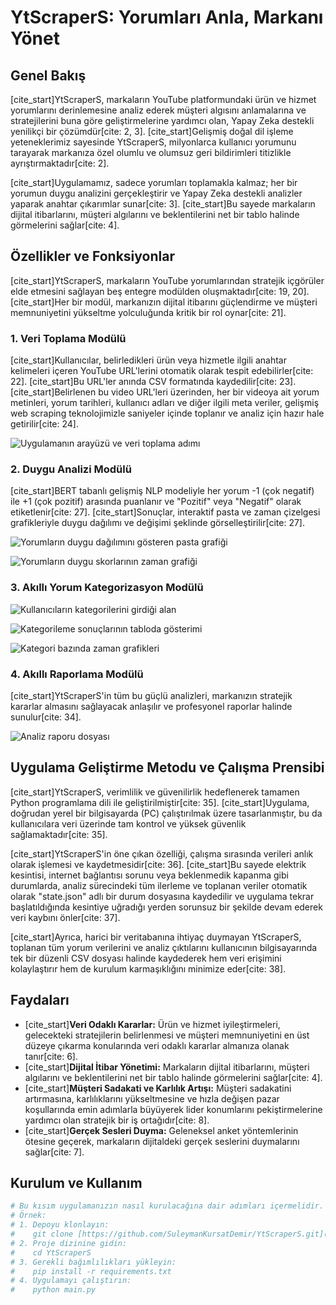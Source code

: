 # YtScraperS: Yorumları Anla, Markanı Yönet

## Genel Bakış

[cite_start]YtScraperS, markaların YouTube platformundaki ürün ve hizmet yorumlarını derinlemesine analiz ederek müşteri algısını anlamalarına ve stratejilerini buna göre geliştirmelerine yardımcı olan, Yapay Zeka destekli yenilikçi bir çözümdür[cite: 2, 3]. [cite_start]Gelişmiş doğal dil işleme yeteneklerimiz sayesinde YtScraperS, milyonlarca kullanıcı yorumunu tarayarak markanıza özel olumlu ve olumsuz geri bildirimleri titizlikle ayrıştırmaktadır[cite: 2].

[cite_start]Uygulamamız, sadece yorumları toplamakla kalmaz; her bir yorumun duygu analizini gerçekleştirir ve Yapay Zeka destekli analizler yaparak anahtar çıkarımlar sunar[cite: 3]. [cite_start]Bu sayede markaların dijital itibarlarını, müşteri algılarını ve beklentilerini net bir tablo halinde görmelerini sağlar[cite: 4].

## Özellikler ve Fonksiyonlar

[cite_start]YtScraperS, markaların YouTube yorumlarından stratejik içgörüler elde etmesini sağlayan beş entegre modülden oluşmaktadır[cite: 19, 20]. [cite_start]Her bir modül, markanızın dijital itibarını güçlendirme ve müşteri memnuniyetini yükseltme yolculuğunda kritik bir rol oynar[cite: 21].

### 1. Veri Toplama Modülü

[cite_start]Kullanıcılar, belirledikleri ürün veya hizmetle ilgili anahtar kelimeleri içeren YouTube URL'lerini otomatik olarak tespit edebilirler[cite: 22]. [cite_start]Bu URL'ler anında CSV formatında kaydedilir[cite: 23]. [cite_start]Belirlenen bu video URL'leri üzerinden, her bir videoya ait yorum metinleri, yorum tarihleri, kullanıcı adları ve diğer ilgili meta veriler, gelişmiş web scraping teknolojimizle saniyeler içinde toplanır ve analiz için hazır hale getirilir[cite: 24].

![Uygulamanın arayüzü ve veri toplama adımı](images/image-2.png)


### 2. Duygu Analizi Modülü

[cite_start]BERT tabanlı gelişmiş NLP modeliyle her yorum -1 (çok negatif) ile +1 (çok pozitif) arasında puanlanır ve "Pozitif" veya "Negatif" olarak etiketlenir[cite: 27]. [cite_start]Sonuçlar, interaktif pasta ve zaman çizelgesi grafikleriyle duygu dağılımı ve değişimi şeklinde görselleştirilir[cite: 27].

![Yorumların duygu dağılımını gösteren pasta grafiği](image-3.png)

![Yorumların duygu skorlarının zaman grafiği](image-4.png)

### 3. Akıllı Yorum Kategorizasyon Modülü


![Kullanıcıların kategorilerini girdiği alan](image-5.png)

![Kategorileme sonuçlarının tabloda gösterimi](image-6.png)

![Kategori bazında zaman grafikleri](image-7.png)

### 4. Akıllı Raporlama Modülü

[cite_start]YtScraperS'in tüm bu güçlü analizleri, markanızın stratejik kararlar almasını sağlayacak anlaşılır ve profesyonel raporlar halinde sunulur[cite: 34].

![Analiz raporu dosyası](image-1.png)

## Uygulama Geliştirme Metodu ve Çalışma Prensibi

[cite_start]YtScraperS, verimlilik ve güvenilirlik hedeflenerek tamamen Python programlama dili ile geliştirilmiştir[cite: 35]. [cite_start]Uygulama, doğrudan yerel bir bilgisayarda (PC) çalıştırılmak üzere tasarlanmıştır, bu da kullanıcılara veri üzerinde tam kontrol ve yüksek güvenlik sağlamaktadır[cite: 35].

[cite_start]YtScraperS'in öne çıkan özelliği, çalışma sırasında verileri anlık olarak işlemesi ve kaydetmesidir[cite: 36]. [cite_start]Bu sayede elektrik kesintisi, internet bağlantısı sorunu veya beklenmedik kapanma gibi durumlarda, analiz sürecindeki tüm ilerleme ve toplanan veriler otomatik olarak "state.json" adlı bir durum dosyasına kaydedilir ve uygulama tekrar başlatıldığında kesintiye uğradığı yerden sorunsuz bir şekilde devam ederek veri kaybını önler[cite: 37].

[cite_start]Ayrıca, harici bir veritabanına ihtiyaç duymayan YtScraperS, toplanan tüm yorum verilerini ve analiz çıktılarını kullanıcının bilgisayarında tek bir düzenli CSV dosyası halinde kaydederek hem veri erişimini kolaylaştırır hem de kurulum karmaşıklığını minimize eder[cite: 38].

## Faydaları

* [cite_start]**Veri Odaklı Kararlar:** Ürün ve hizmet iyileştirmeleri, gelecekteki stratejilerin belirlenmesi ve müşteri memnuniyetini en üst düzeye çıkarma konularında veri odaklı kararlar almanıza olanak tanır[cite: 6].
* [cite_start]**Dijital İtibar Yönetimi:** Markaların dijital itibarlarını, müşteri algılarını ve beklentilerini net bir tablo halinde görmelerini sağlar[cite: 4].
* [cite_start]**Müşteri Sadakati ve Karlılık Artışı:** Müşteri sadakatini artırmasına, karlılıklarını yükseltmesine ve hızla değişen pazar koşullarında emin adımlarla büyüyerek lider konumlarını pekiştirmelerine yardımcı olan stratejik bir iş ortağıdır[cite: 8].
* [cite_start]**Gerçek Sesleri Duyma:** Geleneksel anket yöntemlerinin ötesine geçerek, markaların dijitaldeki gerçek seslerini duymalarını sağlar[cite: 7].

## Kurulum ve Kullanım 

```bash
# Bu kısım uygulamanızın nasıl kurulacağına dair adımları içermelidir.
# Örnek:
# 1. Depoyu klonlayın:
#    git clone [https://github.com/SuleymanKursatDemir/YtScraperS.git](https://github.com/SuleymanKursatDemir/YtScraperS.git)
# 2. Proje dizinine gidin:
#    cd YtScraperS
# 3. Gerekli bağımlılıkları yükleyin:
#    pip install -r requirements.txt
# 4. Uygulamayı çalıştırın:
#    python main.py
